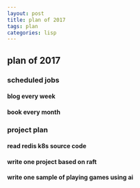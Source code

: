 ```yaml
---
layout: post
title: plan of 2017
tags: plan
categories: lisp
---
```

## plan of 2017

### scheduled jobs
#### blog every week 
#### book every month

### project plan

#### read redis  k8s source code
#### write one project based on raft 
#### write one sample of playing games using ai
